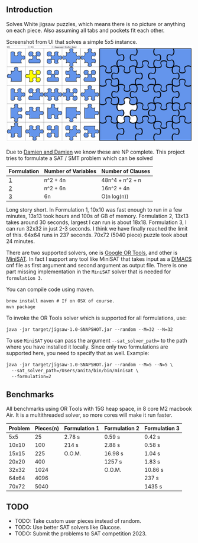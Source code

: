 ## Introduction

Solves White jigsaw puzzles, which means there is no picture or anything on each piece.
Also assuming all tabs and pockets fit each other. 

Screenshot from UI that solves a simple 5x5 instance.
![img.png](img.png)

Due to [Damien and Damien](https://erikdemaine.org/papers/Jigsaw_GC/paper.pdf) we know these are NP complete.
This project tries to formulate a SAT / SMT problem which can be solved 


| Formulation                 | Number of Variables | Number of Clauses |
|-----------------------------|---------------------|-------------------|
| [1](https://mathb.in/77183) | n^2 + 4n            | 48n^4 + n^2 + n   |
| [2](https://mathb.in/77190) | n^2 + 6n            | 16n^2 + 4n        |
| [3](https://mathb.in/77209) | 6n                  | O(n log(n))       |

Long story short. In Formulation 1, 10x10 was fast enough to run in a few minutes, 
13x13 took hours and 100s of GB of memory. Formulation 2, 13x13 takes around 30 seconds,
largest I can run is about 18x18. Formulation 3, I can run 32x32 in just 2-3 seconds. I
think we have finally reached the limit of this. 64x64 runs in 237 seconds. 70x72 (5040 piece)
puzzle took about 24 minutes.

There are two supported solvers, one is [Google OR Tools](https://developers.google.com/optimization), 
and other is [MiniSAT](http://minisat.se/). In fact I support any tool like MiniSAT that takes 
input as a [DIMACS](https://www.cs.utexas.edu/users/moore/acl2/manuals/current/manual/index-seo.php/SATLINK____DIMACS)
cnf file as first argument and second argument as output file. There is one part missing
implementation in the `MiniSAT` solver that is needed for `formulation 3`. 

You can compile code using maven. 
```shell
brew install maven # If on OSX of course. 
mvn package
```

To invoke the OR Tools solver which is supported for all formulations, use: 
```shell 
java -jar target/jigsaw-1.0-SNAPSHOT.jar --random --M=32 --N=32 
```

To use `MiniSAT` you can pass the argument `--sat_solver_path=` to the path where you
have installed it locally. Since only two formulations are supported here, you need
to specify that as well. Example:
```shell
java -jar target/jigsaw-1.0-SNAPSHOT.jar --random --M=5 --N=5 \
  --sat_solver_path=/Users/anita/bin/bin/minisat \
  --formulation=2
```

## Benchmarks
All benchmarks using OR Tools with 15G heap space, in 8 core M2 macbook Air. It
is a multithreaded solver, so more cores will make it run faster. 

| Problem  | Pieces(n) | Formulation 1 | Formulation 2 | Formulation 3 |
|----------|-----------|---------------|---------------|---------------|
| 5x5      | 25        | 2.78 s        | 0.59 s        | 0.42 s        |
| 10x10    | 100       | 214 s         | 2.88 s        | 0.58 s        |
| 15x15    | 225       | O.O.M.        | 16.98 s       | 1.04 s        |
| 20x20    | 400       |               | 1257 s        | 1.83 s        |
| 32x32    | 1024      |               | O.O.M.        | 10.86 s       |
| 64x64    | 4096      |               |               | 237 s         |
| 70x72    | 5040      |               |               | 1435 s        |

## TODO

* TODO: Take custom user pieces instead of random.
* TODO: Use better SAT solvers like Glucose.
* TODO: Submit the problems to SAT competition 2023.
